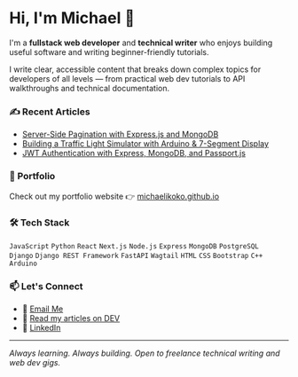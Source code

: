 # Hi, I'm Michael 👋

I'm a **fullstack web developer** and **technical writer** who enjoys building useful software and writing beginner-friendly tutorials.

I write clear, accessible content that breaks down complex topics for developers of all levels — from practical web dev tutorials to API walkthroughs and technical documentation.

### ✍️ Recent Articles
- [Server-Side Pagination with Express.js and MongoDB](https://dev.to/michaelikoko/server-side-pagination-with-expressjs-and-mongodb-3g5i)
- [Building a Traffic Light Simulator with Arduino & 7-Segment Display](https://dev.to/michaelikoko/building-a-traffic-light-simulator-with-a-countdown-using-arduino-and-a-7-segment-display-4953)
- [JWT Authentication with Express, MongoDB, and Passport.js](https://dev.to/michaelikoko/implementing-jwt-authentication-with-express-mongodb-and-passportjs-3fl7)

### 💼 Portfolio
Check out my portfolio website 👉 [michaelikoko.github.io](https://michaelikoko.github.io)

### 🛠 Tech Stack
`JavaScript` `Python` `React` `Next.js` `Node.js` `Express` `MongoDB` `PostgreSQL`  
`Django` `Django REST Framework` `FastAPI` `Wagtail` `HTML` `CSS` `Bootstrap` `C++` `Arduino`

### 📫 Let's Connect
- 📩 [Email Me](mailto:michaelikoko.o@gmail.com)
- 📝 [Read my articles on DEV](https://dev.to/michaelikoko)
- 💼 [LinkedIn](https://www.linkedin.com/in/michaelikoko/)

---

_Always learning. Always building. Open to freelance technical writing and web dev gigs._


<!--## Hi there 👋-->

<!--
**michaelikoko/michaelikoko** is a ✨ _special_ ✨ repository because its `README.md` (this file) appears on your GitHub profile.

Here are some ideas to get you started:

- 🔭 I’m currently working on ...
- 🌱 I’m currently learning ...
- 👯 I’m looking to collaborate on ...
- 🤔 I’m looking for help with ...
- 💬 Ask me about ...
- 📫 How to reach me: ...
- 😄 Pronouns: ...
- ⚡ Fun fact: ...
-->
